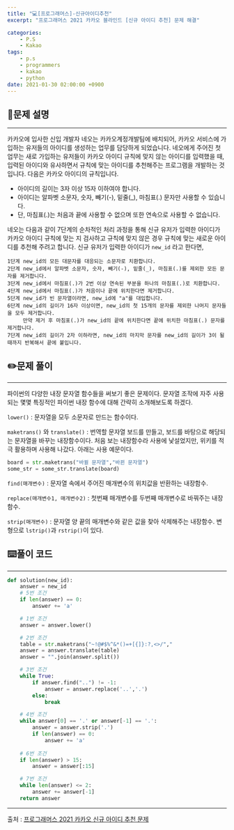 ```yaml
---
title: "💻[프로그래머스]-신규아이디추천"
excerpt: "프로그래머스 2021 카카오 블라인드 [신규 아이디 추천] 문제 해결"

categories:
    - P.S
    - Kakao
tags:
    - p.s
    - programmers
    - kakao
    - python
date: 2021-01-30 02:00:00 +0900
---
```


## 📖문제 설명
---
카카오에 입사한 신입 개발자 네오는 카카오계정개발팀에 배치되어, 카카오 서비스에 가입하는 유저들의 아이디를 생성하는 업무를 담당하게 되었습니다. 네오에게 주어진 첫 업무는 새로 가입하는 유저들이 카카오 아이디 규칙에 맞지 않는 아이디를 입력했을 때, 입력된 아이디와 유사하면서 규칙에 맞는 아이디를 추천해주는 프로그램을 개발하는 것입니다.
다음은 카카오 아이디의 규칙입니다.

- 아이디의 길이는 3자 이상 15자 이하여야 합니다.
- 아이디는 알파벳 소문자, 숫자, 빼기(-), 밑줄(_), 마침표(.) 문자만 사용할 수 있습니다.
- 단, 마침표(.)는 처음과 끝에 사용할 수 없으며 또한 연속으로 사용할 수 없습니다.

네오는 다음과 같이 7단계의 순차적인 처리 과정을 통해 신규 유저가 입력한 아이디가 카카오 아이디 규칙에 맞는 지 검사하고 규칙에 맞지 않은 경우 규칙에 맞는 새로운 아이디를 추천해 주려고 합니다.
신규 유저가 입력한 아이디가 ```new_id``` 라고 한다면,

    1단계 new_id의 모든 대문자를 대응되는 소문자로 치환합니다.
    2단계 new_id에서 알파벳 소문자, 숫자, 빼기(-), 밑줄(_), 마침표(.)를 제외한 모든 문자를 제거합니다.
    3단계 new_id에서 마침표(.)가 2번 이상 연속된 부분을 하나의 마침표(.)로 치환합니다.
    4단계 new_id에서 마침표(.)가 처음이나 끝에 위치한다면 제거합니다.
    5단계 new_id가 빈 문자열이라면, new_id에 "a"를 대입합니다.
    6단계 new_id의 길이가 16자 이상이면, new_id의 첫 15개의 문자를 제외한 나머지 문자들을 모두 제거합니다.
         만약 제거 후 마침표(.)가 new_id의 끝에 위치한다면 끝에 위치한 마침표(.) 문자를 제거합니다.
    7단계 new_id의 길이가 2자 이하라면, new_id의 마지막 문자를 new_id의 길이가 3이 될 때까지 반복해서 끝에 붙입니다.

## ✏️문제 풀이
---
파이썬의 다양한 내장 문자열 함수들을 써보기 좋은 문제이다. 문자열 조작에 자주 사용되는 몇몇 특징적인 파이썬 내장 함수에 대해 간략히 소개해보도록 하겠다.

``` lower() ``` : 문자열을 모두 소문자로 만드는 함수이다.

``` maketrans() ``` 와 ``` translate() ``` : 번역할 문자열 보드를 만들고, 보드를 바탕으로 해당되는 문자열을 바꾸는 내장함수이다. 처음 보는 내장함수라 사용에 낯설었지만, 위키를 적극 활용하며 사용해 나갔다. 아래는 사용 예문이다.

``` python
board = str.maketrans("바뀔 문자열","바뀐 문자열")
some_str = some_str.translate(board)
```

``` find(매개변수) ``` : 문자열 속에서 주어진 매개변수의 위치값을 반환하는 내장함수.

``` replace(매개변수1, 매개변수2) ``` : 첫번째 매개변수를 두번째 매개변수로 바꿔주는 내장함수.

``` strip(매개변수) ``` : 문자열 양 끝의 매개변수와 같은 값을 찾아 삭제해주는 내장함수. 변형으로 ``` lstrip() ```과 ``` rstrip() ```이 있다.

## ⌨️풀이 코드
---
```python
def solution(new_id):
    answer = new_id
    # 5번 조건
    if len(answer) == 0:
        answer += 'a'

    # 1번 조건
    answer = answer.lower()

    # 2번 조건
    table = str.maketrans("~!@#$%^&*()=+[{]}:?,<>/","                       ")
    answer = answer.translate(table)
    answer = "".join(answer.split())

    # 3번 조건
    while True:
        if answer.find("..") != -1:
            answer = answer.replace('..','.')
        else:
            break

    # 4번 조건
    while answer[0] == '.' or answer[-1] == '.':
        answer = answer.strip('.')
        if len(answer) == 0:
            answer += 'a'
    
    # 6번 조건
    if len(answer) > 15:
        answer = answer[:15]

    # 7번 조건
    while len(answer) <= 2:
        answer += answer[-1]
    return answer
```

-----
출처 : [프로그래머스 2021 카카오 신규 아이디 추천 문제](https://programmers.co.kr/learn/courses/30/lessons/72410)